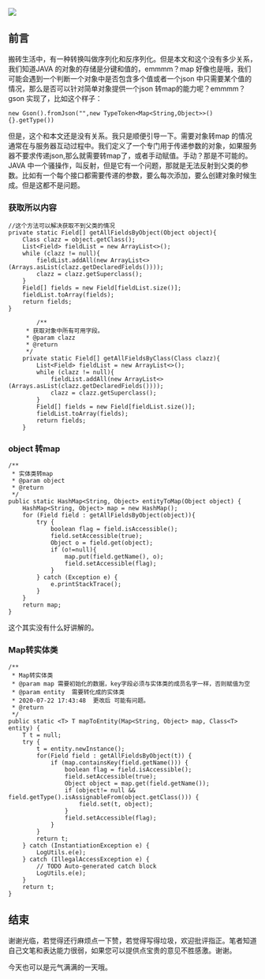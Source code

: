 ![](https://p3-juejin.byteimg.com/tos-cn-i-k3u1fbpfcp/dcf76e3e7a1646aab6cf921dfffd3a45~tplv-k3u1fbpfcp-zoom-1.image)

## 前言

搬砖生活中，有一种转换叫做序列化和反序列化。但是本文和这个没有多少关系，我们知道JAVA 的对象的存储是分键和值的，emmmm？map 好像也是哦，我们可能会遇到一个判断一个对象中是否包含多个值或者一个json 中只需要某个值的情况，那么是否可以针对简单对象提供一个json 转map的能力呢？emmmm？gson 实现了，比如这个样子：

```
new Gson().fromJson("",new TypeToken<Map<String,Object>>(){}.getType())
```

但是，这个和本文还是没有关系。我只是顺便引导一下。需要对象转map 的情况通常在与服务器互动过程中。我们定义了一个专门用于传递参数的对象，如果服务器不要求传递json,那么就需要转map了，或者手动赋值。手动？那是不可能的。JAVA 中一个骚操作，叫反射，但是它有一个问题，那就是无法反射到父类的参数。比如有一个每个接口都需要传递的参数，要么每次添加，要么创建对象时候生成。但是这都不是问题。

### 获取所以内容

```
//这个方法可以解决获取不到父类的情况
private static Field[] getAllFieldsByObject(Object object){
    Class clazz = object.getClass();
    List<Field> fieldList = new ArrayList<>();
    while (clazz != null){
        fieldList.addAll(new ArrayList<>(Arrays.asList(clazz.getDeclaredFields())));
        clazz = clazz.getSuperclass();
    }
    Field[] fields = new Field[fieldList.size()];
    fieldList.toArray(fields);
    return fields;
}

		/**
     * 获取对象中所有可用字段。
     * @param clazz
     * @return
     */
    private static Field[] getAllFieldsByClass(Class clazz){
        List<Field> fieldList = new ArrayList<>();
        while (clazz != null){
            fieldList.addAll(new ArrayList<>(Arrays.asList(clazz.getDeclaredFields())));
            clazz = clazz.getSuperclass();
        }
        Field[] fields = new Field[fieldList.size()];
        fieldList.toArray(fields);
        return fields;
    }
```

### object 转map 

```
/**
 * 实体类转map
 * @param object
 * @return
 */
public static HashMap<String, Object> entityToMap(Object object) {
    HashMap<String, Object> map = new HashMap();
    for (Field field : getAllFieldsByObject(object)){
        try {
            boolean flag = field.isAccessible();
            field.setAccessible(true);
            Object o = field.get(object);
            if (o!=null){
                map.put(field.getName(), o);
                field.setAccessible(flag);
            }
        } catch (Exception e) {
            e.printStackTrace();
        }
    }
    return map;
}
```

这个其实没有什么好讲解的。



### Map转实体类

```
/**
 * Map转实体类
 * @param map 需要初始化的数据，key字段必须与实体类的成员名字一样，否则赋值为空
 * @param entity  需要转化成的实体类
 * 2020-07-22 17:43:48  更改后 可能有问题。
 * @return
 */
public static <T> T mapToEntity(Map<String, Object> map, Class<T> entity) {
    T t = null;
    try {
        t = entity.newInstance();
        for(Field field : getAllFieldsByObject(t)) {
            if (map.containsKey(field.getName())) {
                boolean flag = field.isAccessible();
                field.setAccessible(true);
                Object object = map.get(field.getName());
                if (object!= null && field.getType().isAssignableFrom(object.getClass())) {
                    field.set(t, object);
                }
                field.setAccessible(flag);
            }
        }
        return t;
    } catch (InstantiationException e) {
        LogUtils.e(e);
    } catch (IllegalAccessException e) {
        // TODO Auto-generated catch block
        LogUtils.e(e);
    }
    return t;
}
```





## 结束

谢谢光临，若觉得还行麻烦点一下赞，若觉得写得垃圾，欢迎批评指正。笔者知道自己文笔和表达能力很弱，如果您可以提供点宝贵的意见不胜感激。谢谢。

今天也可以是元气满满的一天哦。